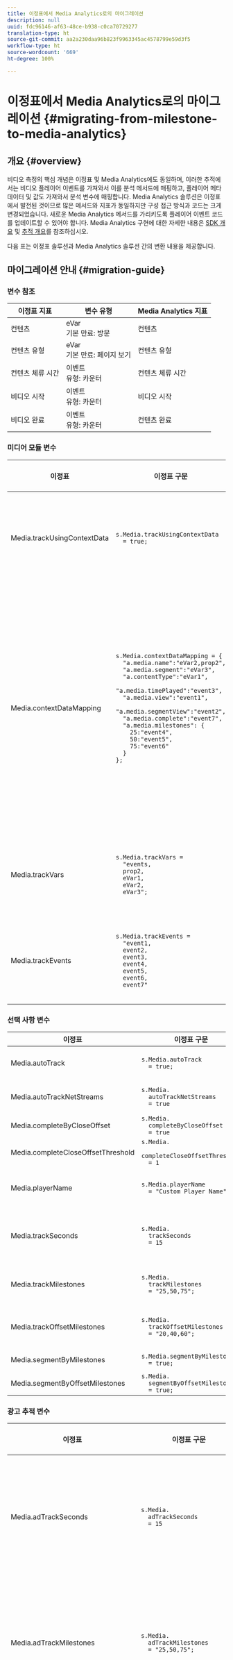 ```yaml
---
title: 이정표에서 Media Analytics로의 마이그레이션
description: null
uuid: fdc96146-af63-48ce-b938-c0ca70729277
translation-type: ht
source-git-commit: aa2a230daa96b823f9963345ac4578799e59d3f5
workflow-type: ht
source-wordcount: '669'
ht-degree: 100%

---
```



# 이정표에서 Media Analytics로의 마이그레이션 {#migrating-from-milestone-to-media-analytics}

## 개요 {#overview}

비디오 측정의 핵심 개념은 이정표 및 Media Analytics에도 동일하며, 이러한 추적에서는 비디오 플레이어 이벤트를 가져와서 이를 분석 메서드에 매핑하고, 플레이어 메타데이터 및 값도 가져와서 분석 변수에 매핑합니다. Media Analytics 솔루션은 이정표에서 발전된 것이므로 많은 메서드와 지표가 동일하지만 구성 접근 방식과 코드는 크게 변경되었습니다. 새로운 Media Analytics 메서드를 가리키도록 플레이어 이벤트 코드를 업데이트할 수 있어야 합니다. Media Analytics 구현에 대한 자세한 내용은 [SDK 개요](/help/sdk-implement/setup/setup-overview.md) 및 [추적 개요](/help/sdk-implement/track-av-playback/track-core-overview.md)를 참조하십시오.

다음 표는 이정표 솔루션과 Media Analytics 솔루션 간의 변환 내용을 제공합니다.

## 마이그레이션 안내 {#migration-guide}

### 변수 참조

| 이정표 지표 | 변수 유형 | Media Analytics 지표 |
| --- | --- | --- |
| 컨텐츠 | eVar <br>기본 만료: 방문 | 컨텐츠 |
| 컨텐츠 유형 | eVar <br>기본 만료: 페이지 보기 | 컨텐츠 유형 |
| 컨텐츠 체류 시간 | 이벤트 <br>유형: 카운터 | 컨텐츠 체류 시간 |
| 비디오 시작 | 이벤트 <br>유형: 카운터 | 비디오 시작 |
| 비디오 완료 | 이벤트 <br>유형: 카운터 | 컨텐츠 완료 |

### 미디어 모듈 변수

| 이정표 | 이정표 구문 | Media Analytics | Media Analytics 구문 |
| --- | --- | --- | --- |
| Media.trackUsingContextData | `s.Media.trackUsingContextData` <br> `  = true;` | 해당 없음 | 모든 Media Analytics 데이터는 컨텍스트 데이터를 사용해서만 전송됩니다. |
| Media.contextDataMapping | `s.Media.contextDataMapping = {` <br> `  "a.media.name":"eVar2,prop2",` <br> `  "a.media.segment":"eVar3",` <br> `  "a.contentType":"eVar1",` <br> `  "a.media.timePlayed":"event3",` <br> `  "a.media.view":"event1",` <br> `  "a.media.segmentView":"event2",` <br> `  "a.media.complete":"event7",` <br> `  "a.media.milestones": {` <br> `    25:"event4",` <br> `    50:"event5",` <br> `    75:"event6"` <br> `  }` <br> `};` | 해당 없음 | Media Analytics 컨텍스트 데이터가 예약된 변수에 자동으로 채워집니다. eVar, prop 및 이벤트에 대한 매핑은 구현 코드 내에 더 이상 필요하지 않습니다. 고객은 처리 규칙을 사용하여 컨텍스트 데이터를 변수에 매핑할 수 있습니다. |
| Media.trackVars | `s.Media.trackVars =` <br> `  "events,` <br> `  prop2,` <br> `  eVar1,` <br> `  eVar2,` <br> `  eVar3";` | 해당 없음 | 예약된 변수 및 처리 규칙을 통해 매핑이 수행되므로 더 이상 필요하지 않습니다. |
| Media.trackEvents | `s.Media.trackEvents =` <br> `  "event1,` <br> `  event2,` <br> `  event3,` <br> `  event4,` <br> `  event5,` <br> `  event6,` <br> `  event7"` | 해당 없음 | 예약된 변수 및 처리 규칙을 통해 매핑이 수행되므로 더 이상 필요하지 않습니다. |

### 선택 사항 변수

| 이정표 | 이정표 구문 | Media Analytics | Media Analytics 구문 |
| --- | --- | --- | --- |
| Media.autoTrack | `s.Media.autoTrack` <br> `  = true;` | 해당 없음 | 미리 만들어진 플레이어 매핑은 더 이상 제공되지 않습니다. |
| Media.autoTrackNetStreams | `s.Media.` <br> `  autoTrackNetStreams` <br> `  = true` | 해당 없음 | 미리 만들어진 플레이어 매핑은 더 이상 제공되지 않습니다. |
| Media.completeByCloseOffset | `s.Media.` <br> `  completeByCloseOffset` <br> `  = true` | 해당 없음 | 컨텐츠 완료는 100% 진행률 마커만 지원합니다. |
| Media.completeCloseOffsetThreshold | `s.Media.` <br> `  completeCloseOffsetThreshold` <br> `  = 1` | 해당 없음 | 컨텐츠 완료는 100% 진행률 마커만 지원합니다. |
| Media.playerName | `s.Media.playerName` <br> `  = "Custom Player Name"` | SDK 키: playerName;<br> API 키: media.playerName | `MediaHeartbeatConfig.` <br> `  playerName` |
| Media.trackSeconds | `s.Media.` <br> `  trackSeconds` <br> `  = 15` | 해당 없음 | Media Analytics는 컨텐츠에 대해서는 10초, 광고에 대해서는 1초로 설정되어 있습니다. 다른 선택 사항은 없습니다. |
| Media.trackMilestones | `s.Media.` <br> `  trackMilestones` <br> `  = "25,50,75";` | 해당 없음 | Media Analytics는 항상 10%, 25%, 50%, 75%, 95%의 진행률 마커를 추적합니다. |
| Media.trackOffsetMilestones | `s.Media.` <br> `  trackOffsetMilestones` <br> `  = "20,40,60";` | 해당 없음 | Media Analytics는 항상 10%, 25%, 50%, 75%, 95%의 진행률 마커를 추적합니다. |
| Media.segmentByMilestones | `s.Media.segmentByMilestones` <br> `  = true;` | 해당 없음 | 자동 추적을 더 이상 사용할 수 없습니다.. |
| Media.segmentByOffsetMilestones | `s.Media.` <br> `  segmentByOffsetMilestones` <br> `  = true;` | 해당 없음 | 자동 추적을 더 이상 사용할 수 없습니다.. |

### 광고 추적 변수

| 이정표 | 이정표 구문 | Media Analytics | Media Analytics 구문 |
| --- | --- | --- | --- |
| Media.adTrackSeconds | `s.Media.` <br> `  adTrackSeconds` <br> `  = 15` | 해당 없음 | Media Analytics는 컨텐츠에 대해서는 10초, 광고에 대해서는 1초로 설정되어 있습니다. 다른 선택 사항은 없습니다. |
| Media.adTrackMilestones | `s.Media.` <br> `  adTrackMilestones` <br> `  = "25,50,75";` | 해당 없음 | 진행률 마커는 기본적으로 광고에는 제공되지 않습니다. 광고 진행률 마커를 작성하려면 계산된 지표를 사용하십시오. |
| Media.adTrackOffsetMilestones | `s.Media.` <br> `  adTrackOffsetMilestones` <br> `  = "20,40,60";` | 해당 없음 | Media Analytics는 광고에 대해서는 1초로 설정되어 있습니다. 다른 선택 사항은 없습니다. |
| Media.adSegmentByMilestones | `s.Media.` <br> `  adSegmentByMilestones` <br> `  = true;` | 해당 없음 | 자동 추적을 더 이상 사용할 수 없습니다.. |
| Media.adSegmentByOffsetMilestones | `s.Media.` <br> `  adSegmentByOffsetMilestones` <br> `  = true;` | 해당 없음 | 자동 추적을 더 이상 사용할 수 없습니다.. |

### 미디어 모듈 메서드

| 이정표 | 이정표 구문 | Media Analytics | Media Analytics 구문 |
| --- | --- | --- | --- |
| Media.open | `s.Media.open(` <br> `  mediaName,` <br> `  mediaLength,` <br> `  mediaPlayerName)` | trackSessionStart | `trackSessionStart(` <br> `  mediaObject,` <br> `  contextData)` |
| mediaName - (필수) <br> 비디오 보고서에 나타낼 비디오 이름입니다. | `mediaName` | 이름 | `createMediaObject(` <br> `  name,` <br> `  mediaId,` <br> `  length,` <br> `  streamType)` |
| mediaLength - (필수) <br> 비디오 길이(초)입니다. | `mediaLength` | length | `createMediaObject(` <br> `  name,` <br> `  mediaId,` <br> `  length,` <br> `  streamType)` |
| mediaPlayerName - (필수) <br> 비디오를 보는데 사용되는 미디어 플레이어의 이름으로 비디오 보고서에 나타나도록 할 이름입니다. | `mediaPlayerName` | playerName | `MediaHeartbeatConfig.` <br> `  playerName` |
| Media.openAd | `s.Media.openAd(` <br> `  name,` <br> `  length,` <br> `  playerName,` <br> `  parentName,` <br> `  parentPod,` <br> `  parentPodPosition,` <br> `  CPM)` | trackEvent | `mediaHeartbeat.trackEvent(` <br> `  MediaHeartbeat.` <br> `    Event.` <br> `    AdBreakStart, ` <br> `  adBreakObject);` <br> `...` <br> `trackEvent(` <br> `  MediaHeartbeat.` <br> `    Event.` <br> `    AdStart, ` <br> `  adObject, ` <br> `  adCustomMetadata);` |
| name - (필수) <br> 광고 이름 또는 ID입니다. | `name` | 이름 | `createAdObject(` <br> `  name, ` <br> `  adId, ` <br> `  position, ` <br> `  length)` |
| length: (필수) <br> 광고 길이입니다. | `length` | length | `createAdObject(` <br> `  name, ` <br> `  adId, ` <br> `  position, ` <br> `  length)` |
| playerName - (필수) <br> 광고를 보는 데 사용되는 미디어 플레이어의 이름입니다. | `playerName` | playerName | `MediaHeartbeatConfig.` <br> `  playerName` |
| parentName <br> 광고가 포함된 기본 컨텐츠의 이름 또는 ID입니다. | `parentName` | 해당 없음 | 자동 상속됨 |
| parentPod <br> 기본 컨텐츠에서 광고가 재생되는 위치입니다. | `parentPod` | position | `createAdBreakObject(` <br> `  name, ` <br> `  position, ` <br> `  startTime)` |
| parentPodPosition <br> Pod 내에서 광고가 재생되는 위치입니다. | `parentPodPosition` | position | `createAdObject(` <br> `  name, ` <br> `  adId, ` <br> `  position, ` <br> `  length)` |
| CPM <br> 이 재생에 적용되는 CPM 또는 암호화된 CPM(앞에 &quot;~&quot;가 붙음)입니다. | `CPM` | 해당 없음 | 기본적으로 Media Analytics에서 사용할 수 없음. |
| Media.click | `s.Media.click(` <br> `  name,` <br> `  offset)` | 해당 없음 | 사용자 지정 링크 분석 호출을 사용하여 클릭 수를 추적하십시오. |
| Media.close | `s.Media.close(` <br> `  mediaName)` | trackSessionEnd | `trackSessionEnd()` |
| Media.complete | `s.Media.complete(` <br> `  name,` <br> `  offset)` | trackComplete | `trackComplete()` |
| Media.play | `s.Media.play(` <br> `  name,` <br> `  offset,` <br> `  segmentNum,` <br> `  segment, ` <br> `  segmentLength)` | trackPlay | `trackPlay()` |
| Media.stop | `s.Media.stop(` <br> `  mediaName,` <br> `  mediaOffset)` | trackPause<br> 또는 <br>trackEvent | `trackPause()`<br> 또는 `trackEvent(`<br> `  MediaHeartbeat.` <br> `  Event.` <br> `  SeekStart)`<br> 또는 <br> `trackEvent(` <br> `  MediaHeartbeat.` <br> `  Event.` <br> `  BufferStart);` |
| Media.monitor | `s.Media.monitor(s, media)` | 추가적인 변수를 설정하려면 사용자 지정 또는 표준 메타데이터를 사용하십시오. | `var customVideoMetadata = ` <br> `{` <br> `  isUserLoggedIn: ` <br> `    "false",` <br> `  tvStation: ` <br> `    "Sample TV station",` <br> `  programmer: ` <br> `    "Sample programmer"` <br> `};` <br> `...` <br> `var standardVideoMetadata ` <br> `  = {};` <br> `standardVideoMetadata` <br> `  [MediaHeartbeat.` <br> `   VideoMetadataKeys.` <br> `   EPISODE] = ` <br> `  "Sample Episode";` <br> `standardVideoMetadata` <br> `  [MediaHeartbeat.` <br> `   VideoMetadataKeys.` <br> `   SHOW] = "Sample Show";` <br> `...` <br> `mediaObject.setValue(` <br> `  MediaHeartbeat.` <br> `  MediaObjectKey.` <br> `  StandardVideoMetadata, ` <br> `  standardVideoMetadata);` |
| Media.track | `s.Media.track(` <br> `  mediaName)` | 해당 없음 | 추적 호출 빈도가 자동으로 설정됩니다. |

